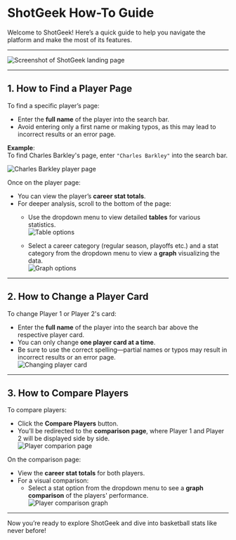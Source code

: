 # ShotGeek How-To Guide  

Welcome to ShotGeek! Here’s a quick guide to help you navigate the platform and make the most of its features.

---

![Screenshot of ShotGeek landing page](https://github.com/user-attachments/assets/9584108e-5d56-4d7c-b9c6-18e39d65f761)

---

## 1. How to Find a Player Page  
To find a specific player’s page:  
- Enter the **full name** of the player into the search bar.  
- Avoid entering only a first name or making typos, as this may lead to incorrect results or an error page.  

**Example**:  
To find Charles Barkley's page, enter `"Charles Barkley"` into the search bar.  

![Charles Barkley player page](https://github.com/user-attachments/assets/0c2a0d55-a69a-4f15-bad9-219562cfa36f)


Once on the player page:  
- You can view the player’s **career stat totals**.  
- For deeper analysis, scroll to the bottom of the page:  
  - Use the dropdown menu to view detailed **tables** for various statistics.  
  ![Table options](https://github.com/user-attachments/assets/aa65f830-ccba-40fd-9cf3-4ea0c53420ff)
  
  - Select a career category (regular season, playoffs etc.) and a stat category from the dropdown menu to view a **graph** visualizing the data.  
  ![Graph options](https://github.com/user-attachments/assets/1e319c92-a2be-494b-9b1a-5ddd426708f4)

---

## 2. How to Change a Player Card  
To change Player 1 or Player 2's card:  
- Enter the **full name** of the player into the search bar above the respective player card.  
- You can only change **one player card at a time**.  
- Be sure to use the correct spelling—partial names or typos may result in incorrect results or an error page.  
![Changing player card](https://github.com/user-attachments/assets/41fc00ae-d120-4370-ac26-79ccbb61d278)

---

## 3. How to Compare Players  
To compare players:  
- Click the **Compare Players** button.  
- You’ll be redirected to the **comparison page**, where Player 1 and Player 2 will be displayed side by side.  
![Player comparion page](https://github.com/user-attachments/assets/f1816c4e-e18d-43f2-a5dc-d65d1447cc50)


On the comparison page:  
- View the **career stat totals** for both players.  
- For a visual comparison:  
  - Select a stat option from the dropdown menu to see a **graph comparison** of the players' performance. 
  ![Player comparison graph](https://github.com/user-attachments/assets/1d39628e-97da-41b5-ad4b-d75ff9c37ad1)
  
---

Now you’re ready to explore ShotGeek and dive into basketball stats like never before!








